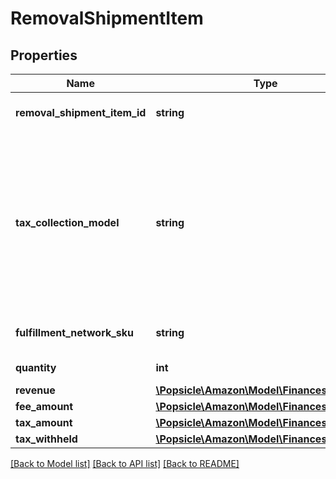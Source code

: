 # RemovalShipmentItem

## Properties
Name | Type | Description | Notes
------------ | ------------- | ------------- | -------------
**removal_shipment_item_id** | **string** | An identifier for an item in a removal shipment. | [optional] 
**tax_collection_model** | **string** | The tax collection model applied to the item.  Possible values:  * MarketplaceFacilitator - Tax is withheld and remitted to the taxing authority by Amazon on behalf of the seller.  * Standard - Tax is paid to the seller and not remitted to the taxing authority by Amazon. | [optional] 
**fulfillment_network_sku** | **string** | The Amazon fulfillment network SKU for the item. | [optional] 
**quantity** | **int** | The quantity of the item. | [optional] 
**revenue** | [**\Popsicle\Amazon\Model\Finances\Currency**](Currency.md) |  | [optional] 
**fee_amount** | [**\Popsicle\Amazon\Model\Finances\Currency**](Currency.md) |  | [optional] 
**tax_amount** | [**\Popsicle\Amazon\Model\Finances\Currency**](Currency.md) |  | [optional] 
**tax_withheld** | [**\Popsicle\Amazon\Model\Finances\Currency**](Currency.md) |  | [optional] 

[[Back to Model list]](../../README.md#documentation-for-models) [[Back to API list]](../../README.md#documentation-for-api-endpoints) [[Back to README]](../../README.md)

